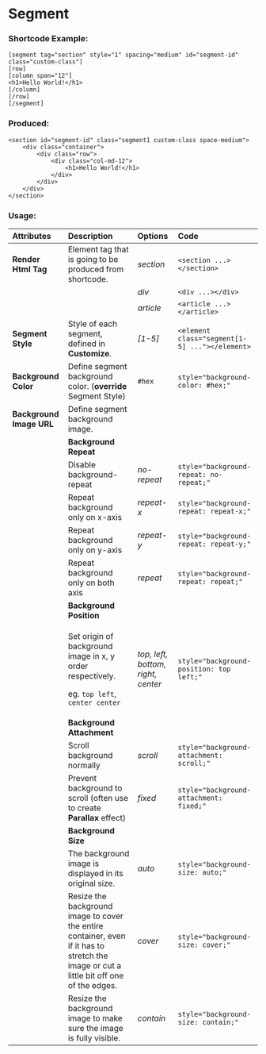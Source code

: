# Segment

### **Shortcode Example:**

```markup
[segment tag="section" style="1" spacing="medium" id="segment-id" class="custom-class"]
[row]
[column span="12"]
<h1>Hello World!</h1>
[/column]
[/row]
[/segment]
```

### **Produced:**

```markup
<section id="segment-id" class="segment1 custom-class space-medium">
    <div class="container">
        <div class="row">
            <div class="col-md-12">
                <h1>Hello World!</h1>
            </div>
        </div>
    </div>
</section>
```

### Usage:

<table>
  <thead>
    <tr>
      <th style="text-align:left"><b>Attributes</b>
      </th>
      <th style="text-align:left"><b>Description</b>
      </th>
      <th style="text-align:left"><b>Options</b>
      </th>
      <th style="text-align:left"><b>Code</b>
      </th>
    </tr>
  </thead>
  <tbody>
    <tr>
      <td style="text-align:left"><b>Render Html Tag</b>
      </td>
      <td style="text-align:left">Element tag that is going to be produced from shortcode.</td>
      <td style="text-align:left"><em>section</em>
      </td>
      <td style="text-align:left"><code>&lt;section ...&gt;&lt;/section&gt;</code>
      </td>
    </tr>
    <tr>
      <td style="text-align:left"></td>
      <td style="text-align:left"></td>
      <td style="text-align:left"><em>div</em>
      </td>
      <td style="text-align:left"><code>&lt;div ...&gt;&lt;/div&gt;</code>
      </td>
    </tr>
    <tr>
      <td style="text-align:left"></td>
      <td style="text-align:left"></td>
      <td style="text-align:left"><em>article</em>
      </td>
      <td style="text-align:left"><code>&lt;article ...&gt;&lt;/article&gt;</code>
      </td>
    </tr>
    <tr>
      <td style="text-align:left"><b>Segment Style</b>
      </td>
      <td style="text-align:left">Style of each segment, defined in <b>Customize</b>.</td>
      <td style="text-align:left"><em>[1-5]</em>
      </td>
      <td style="text-align:left"><code>&lt;element class=&quot;segment[1-5] ...&quot;&gt;&lt;/element&gt;</code>
      </td>
    </tr>
    <tr>
      <td style="text-align:left"><b>Background Color</b>
      </td>
      <td style="text-align:left">Define segment background color. (<b>override</b> Segment Style)</td>
      <td
      style="text-align:left"><code>#hex</code>
        </td>
        <td style="text-align:left"><code>style=&quot;background-color: #hex;&quot;</code>
        </td>
    </tr>
    <tr>
      <td style="text-align:left"><b>Background Image URL</b>
      </td>
      <td style="text-align:left">Define segment background image.</td>
      <td style="text-align:left"></td>
      <td style="text-align:left"></td>
    </tr>
    <tr>
      <td style="text-align:left"></td>
      <td style="text-align:left"><b>Background Repeat</b>
      </td>
      <td style="text-align:left"></td>
      <td style="text-align:left"></td>
    </tr>
    <tr>
      <td style="text-align:left"></td>
      <td style="text-align:left">Disable background-repeat</td>
      <td style="text-align:left"><em>no-repeat</em>
      </td>
      <td style="text-align:left"><code>style=&quot;background-repeat: no-repeat;&quot;</code>
      </td>
    </tr>
    <tr>
      <td style="text-align:left"></td>
      <td style="text-align:left">Repeat background only on x-axis</td>
      <td style="text-align:left"><em>repeat-x</em>
      </td>
      <td style="text-align:left"><code>style=&quot;background-repeat: repeat-x;&quot;</code>
      </td>
    </tr>
    <tr>
      <td style="text-align:left"></td>
      <td style="text-align:left">Repeat background only on y-axis</td>
      <td style="text-align:left"><em>repeat-y</em>
      </td>
      <td style="text-align:left"><code>style=&quot;background-repeat: repeat-y;&quot;</code>
      </td>
    </tr>
    <tr>
      <td style="text-align:left"></td>
      <td style="text-align:left">Repeat background only on both axis</td>
      <td style="text-align:left"><em>repeat</em>
      </td>
      <td style="text-align:left"><code>style=&quot;background-repeat: repeat;&quot;</code>
      </td>
    </tr>
    <tr>
      <td style="text-align:left"></td>
      <td style="text-align:left"><b>Background Position</b>
      </td>
      <td style="text-align:left"></td>
      <td style="text-align:left"></td>
    </tr>
    <tr>
      <td style="text-align:left"></td>
      <td style="text-align:left">
        <p>Set origin of background image in x, y order respectively.</p>
        <p>eg. <code>top left</code>, <code>center center</code>
        </p>
      </td>
      <td style="text-align:left"><em>top, left, bottom, right, center</em>
      </td>
      <td style="text-align:left"><code>style=&quot;background-position: top left;&quot;</code>
      </td>
    </tr>
    <tr>
      <td style="text-align:left"></td>
      <td style="text-align:left"><b>Background Attachment</b>
      </td>
      <td style="text-align:left"></td>
      <td style="text-align:left"></td>
    </tr>
    <tr>
      <td style="text-align:left"></td>
      <td style="text-align:left">Scroll background normally</td>
      <td style="text-align:left"><em>scroll</em>
      </td>
      <td style="text-align:left"><code>style=&quot;background-attachment: scroll;&quot;</code>
      </td>
    </tr>
    <tr>
      <td style="text-align:left"></td>
      <td style="text-align:left">Prevent background to scroll (often use to create <b>Parallax</b> effect)</td>
      <td
      style="text-align:left"><em>fixed</em>
        </td>
        <td style="text-align:left"><code>style=&quot;background-attachment: fixed;&quot;</code>
        </td>
    </tr>
    <tr>
      <td style="text-align:left"></td>
      <td style="text-align:left"><b>Background Size</b>
      </td>
      <td style="text-align:left"></td>
      <td style="text-align:left"></td>
    </tr>
    <tr>
      <td style="text-align:left"></td>
      <td style="text-align:left">The background image is displayed in its original size.</td>
      <td style="text-align:left"><em>auto</em>
      </td>
      <td style="text-align:left"><code>style=&quot;background-size: auto;&quot;</code>
      </td>
    </tr>
    <tr>
      <td style="text-align:left"></td>
      <td style="text-align:left">Resize the background image to cover the entire container, even if it
        has to stretch the image or cut a little bit off one of the edges.</td>
      <td
      style="text-align:left"><em>cover</em>
        </td>
        <td style="text-align:left"><code>style=&quot;background-size: cover;&quot;</code>
        </td>
    </tr>
    <tr>
      <td style="text-align:left"></td>
      <td style="text-align:left">Resize the background image to make sure the image is fully visible.</td>
      <td
      style="text-align:left"><em>contain</em>
        </td>
        <td style="text-align:left"><code>style=&quot;background-size: contain;&quot;</code>
        </td>
    </tr>
  </tbody>
</table>

